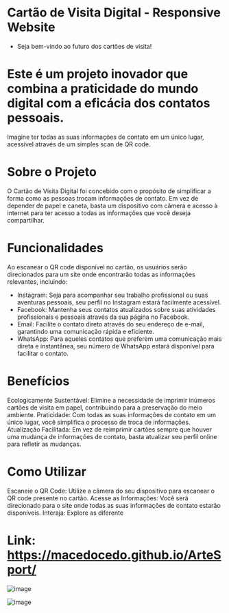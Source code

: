 
# Cartão de Visita Digital - Responsive Website

- Seja bem-vindo ao futuro dos cartões de visita!

# Este é um projeto inovador que combina a praticidade do mundo digital com a eficácia dos contatos pessoais.
Imagine ter todas as suas informações de contato em um único lugar, acessível através de um simples scan de QR code.

# Sobre o Projeto
O Cartão de Visita Digital foi concebido com o propósito de simplificar a forma como as pessoas trocam informações de contato. Em vez de depender de papel e caneta, basta um dispositivo com câmera e acesso à internet para ter acesso a todas as informações que você deseja compartilhar.

# Funcionalidades
Ao escanear o QR code disponível no cartão, os usuários serão direcionados para um site onde encontrarão todas as informações relevantes, incluindo:

- Instagram: Seja para acompanhar seu trabalho profissional ou suas aventuras pessoais, seu perfil no Instagram estará facilmente acessível.
- Facebook: Mantenha seus contatos atualizados sobre suas atividades profissionais e pessoais através da sua página no Facebook.
- Email: Facilite o contato direto através do seu endereço de e-mail, garantindo uma comunicação rápida e eficiente.
- WhatsApp: Para aqueles contatos que preferem uma comunicação mais direta e instantânea, seu número de WhatsApp estará disponível para facilitar o contato.
  
# Benefícios
Ecologicamente Sustentável: Elimine a necessidade de imprimir inúmeros cartões de visita em papel, contribuindo para a preservação do meio ambiente.
Praticidade: Com todas as suas informações de contato em um único lugar, você simplifica o processo de troca de informações.
Atualização Facilitada: Em vez de reimprimir cartões sempre que houver uma mudança de informações de contato, basta atualizar seu perfil online para refletir as mudanças.

# Como Utilizar
Escaneie o QR Code: Utilize a câmera do seu dispositivo para escanear o QR code presente no cartão.
Acesse as Informações: Você será direcionado para o site onde todas as suas informações de contato estarão disponíveis.
Interaja: Explore as diferente

# Link: https://macedocedo.github.io/ArteSport/

![image](https://github.com/macedocedo/ArteSport/assets/84480587/4114560f-dfc3-425d-8bb1-0a45112a2caf)

![image](https://github.com/macedocedo/ArteSport/assets/84480587/5d2e4b85-68db-43e8-8a16-16255968ed8c)


